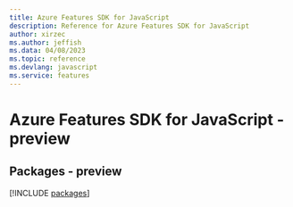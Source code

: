 ```yaml
---
title: Azure Features SDK for JavaScript
description: Reference for Azure Features SDK for JavaScript
author: xirzec
ms.author: jeffish
ms.data: 04/08/2023
ms.topic: reference
ms.devlang: javascript
ms.service: features
---
```

# Azure Features SDK for JavaScript - preview
## Packages - preview
[!INCLUDE [packages](features-index.md)]